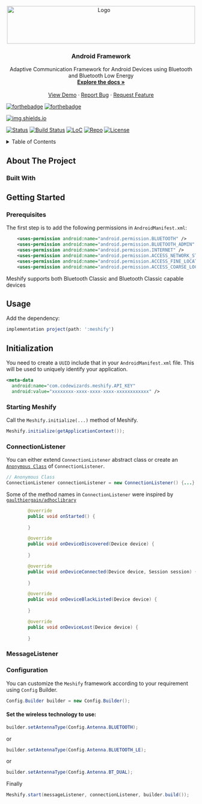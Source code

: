 <div id="top"></div>

<!-- PROJECT LOGO -->
<br />
<div align="center">
  <a href="https://github.com/kavindaperera/meshify-framework">
    <img src="https://firebasestorage.googleapis.com/v0/b/meshify-f206b.appspot.com/o/logos%2Fmeshify_text_logo_green.svg?alt=media&token=09cfa2c3-f8f1-4309-9bbc-87ab5cdc2b87" alt="Logo" width="500" height="100">
  </a>

  <h3 align="center">Android Framework</h3>

  <p align="center">
    Adaptive Communication Framework for Android Devices using Bluetooth and Bluetooth Low Energy
    <br />
    <a href="http://ec2-3-20-225-140.us-east-2.compute.amazonaws.com/"><strong>Explore the docs »</strong></a>
    <br />
    <br />
    <a href="https://github.com/kavindaperera/meshify-framework">View Demo</a>
    ·
    <a href="https://github.com/kavindaperera/meshify-framework/issues">Report Bug</a>
    ·
    <a href="https://github.com/kavindaperera/meshify-framework/issues">Request Feature</a>
  </p>
</div>

<!-- PROJECT SHIELDS -->
<!--
*** I'm using markdown "reference style" links for readability.
*** Reference links are enclosed in brackets [ ] instead of parentheses ( ).
*** See the bottom of this document for the declaration of the reference variables
*** for contributors-url, forks-url, etc. This is an optional, concise syntax you may use.
*** https://www.markdownguide.org/basic-syntax/#reference-style-links
-->


[![forthebadge](https://forthebadge.com/images/badges/built-for-android.svg)]()
[![forthebadge](https://forthebadge.com/images/badges/made-with-java.svg)]()

[![img.shields.io](https://img.shields.io/badge/powered%20by-codewizards-brightgreen?style=for-the-badge&logo=CodeIgniter)]()

[![Status](https://badgen.net/badge/status/development/red)]()
[![Build Status](https://badgen.net/badge/build/pending/orange)]()
[![LoC](https://badgen.net/badge/lines/8.54k/green)]()
[![Repo](https://badgen.net/badge/icon/github?icon=github&label)](https://github.com/kavindaperera/meshify-framework)
[![License](https://badgen.net//badge/license/MIT/blue)]()

<!-- TABLE OF CONTENTS -->
<details>
  <summary>Table of Contents</summary>
  <ol>
    <li>
      <a href="#about-the-project">About The Project</a>
      <ul>
        <li><a href="#built-with">Built With</a></li>
      </ul>
    </li>
    <li>
      <a href="#getting-started">Getting Started</a>
      <ul>
        <li><a href="#prerequisites">Prerequisites</a></li>
        <li><a href="#installation">Installation</a></li>
      </ul>
    </li>
    <li><a href="#usage">Usage</a></li>
    <li><a href="#initialization">Initialization</a>
         <ul>
            <li><a href="#starting-meshify">Starting Meshify</a></li>
            <li><a href="#configuration">Configuration</a></li>
        </ul>
    </li>
    <li><a href="#roadmap">Roadmap</a></li>
    <li><a href="#contributing">Contributing</a></li>
    <li><a href="#license">License</a></li>
    <li><a href="#contact">Contact</a></li>
    <li><a href="#acknowledgments">Acknowledgments</a></li>
  </ol>
</details>

## About The Project



### Built With



## Getting Started

### Prerequisites

The first step is to add the following permissions in `AndroidManifest.xml`:

```xml
    <uses-permission android:name="android.permission.BLUETOOTH" />
    <uses-permission android:name="android.permission.BLUETOOTH_ADMIN" />
    <uses-permission android:name="android.permission.INTERNET" />
    <uses-permission android:name="android.permission.ACCESS_NETWORK_STATE" />
    <uses-permission android:name="android.permission.ACCESS_FINE_LOCATION" />
    <uses-permission android:name="android.permission.ACCESS_COARSE_LOCATION" />
```

Meshify supports both Bluetooth Classic and Bluetooth Classic capable devices


## Usage

Add the dependency:

```javascript
implementation project(path: ':meshify')
```

## Initialization

You need to create a `UUID` include that in your `AndroidManifest.xml` file. This will be used to uniquely identify your application.

```xml
<meta-data
  android:name="com.codewizards.meshify.API_KEY"
  android:value="xxxxxxxx-xxxx-xxxx-xxxx-xxxxxxxxxxxx" />
```
### Starting Meshify

Call the `Meshify.initialize(...)` method of Meshify.

```java
Meshify.initialize(getApplicationContext());
```


### ConnectionListener

You can either extend `ConnectionListener` abstract class or create an [`Anonymous Class`](https://docs.oracle.com/javase/tutorial/java/javaOO/anonymousclasses.html) of `ConnectionListener`.

```java
// Anonymous Class
ConnectionListener connectionListener = new ConnectionListener() {...}
```

Some of the method names in `ConnectionListener` were inspired by [`gaulthiergain/adhoclibrary`](https://github.com/gaulthiergain/AdHocLib)

```java
        @override
        public void onStarted() {
            
        }

        @override
        public void onDeviceDiscovered(Device device) {
            
        }

        @override
        public void onDeviceConnected(Device device, Session session) {
            
        }

        @override
        public void onDeviceBlackListed(Device device) {
            
        }

        @override
        public void onDeviceLost(Device device) {
            
        }
```

### MessageListener


### Configuration

You can customize the `Meshify` framework according to your requirement using `Config` Builder.

```java
Config.Builder builder = new Config.Builder();
```

#### Set the wireless technology to use:


```java
builder.setAntennaType(Config.Antenna.BLUETOOTH);
```
or
```java
builder.setAntennaType(Config.Antenna.BLUETOOTH_LE);
```
or
```java
builder.setAntennaType(Config.Antenna.BT_DUAL);
```

Finally 

```java
Meshify.start(messageListener, connectionListener, builder.build());
```
